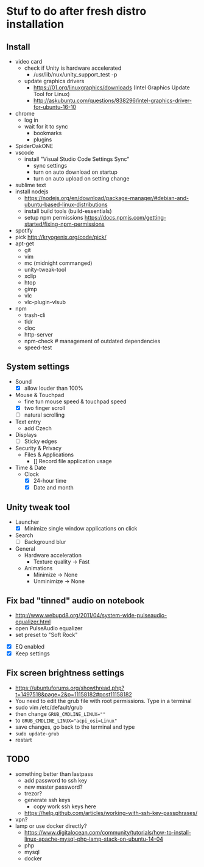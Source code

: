 # Stuf to do after fresh distro installation

## Install

- video card
    - check if Unity is hardware accelerated
        - /usr/lib/nux/unity_support_test -p
    - update graphics drivers
        - https://01.org/linuxgraphics/downloads (Intel Graphics Update Tool for Linux)
        - http://askubuntu.com/questions/838296/intel-graphics-driver-for-ubuntu-16-10
- chrome
    - log in
    - wait for it to sync
        - bookmarks
        - plugins
- SpiderOakONE
- vscode
    - install "Visual Studio Code Settings Sync"
        - sync settings
        - turn on auto download on startup
        - turn on auto upload on setting change
- sublime text
- install nodejs
    - https://nodejs.org/en/download/package-manager/#debian-and-ubuntu-based-linux-distributions
    - install build tools (build-essentials)
    - setup npm permissions https://docs.npmjs.com/getting-started/fixing-npm-permissions
- spotify
- pick http://kryogenix.org/code/pick/
- apt-get
    - git
    - vim
    - mc (midnight commanged)
    - unity-tweak-tool
    - xclip
    - htop
    - gimp
    - vlc
    - vlc-plugin-vlsub
- npm
    - trash-cli
    - tldr
    - cloc
    - http-server
    - npm-check # management of outdated dependencies
    - speed-test

## System settings

- Sound
    - [x] allow louder than 100%
- Mouse & Touchpad
    - fine tun mouse speed & touchpad speed
    - [x] two finger scroll
    - [ ] natural scrolling
- Text entry
    - add Czech
- Displays
    - [ ] Sticky edges
- Security & Privacy
    - Files & Applications
        - [] Record file application usage
- Time & Date
    - Clock
        - [x] 24-hour time
        - [x] Date and month

## Unity tweak tool

- Launcher
    - [x] Minimize single window applications on click
- Search
    - [ ] Background blur
- General
    - Hardware acceleration
        - Texture quality -> Fast
    - Animations
        - Minimize -> None
        - Unminimize -> None

## Fix bad "tinned" audio on notebook

- http://www.webupd8.org/2011/04/system-wide-pulseaudio-equalizer.html
- open PulseAudio equalizer
- set preset to "Soft Rock"
- [x] EQ enabled
- [x] Keep settings

## Fix screen brightness settings

- https://ubuntuforums.org/showthread.php?t=1497518&page=2&p=11158182#post11158182
- You need to edit the grub file with root permissions. Type in a terminal
- sudo vim /etc/default/grub
- then change `GRUB_CMDLINE_LINUX=""`
- to `GRUB_CMDLINE_LINUX="acpi_osi=Linux"`
- save changes, go back to the terminal and type
- `sudo update-grub`
- restart

## TODO

- something better than lastpass
    - add password to ssh key
    - new master password?
    - trezor?
    - generate ssh keys
        - copy work ssh keys here
    - https://help.github.com/articles/working-with-ssh-key-passphrases/
- vpn?
- lamp or use docker directly?
    - https://www.digitalocean.com/community/tutorials/how-to-install-linux-apache-mysql-php-lamp-stack-on-ubuntu-14-04
    - php
    - mysql
    - docker
